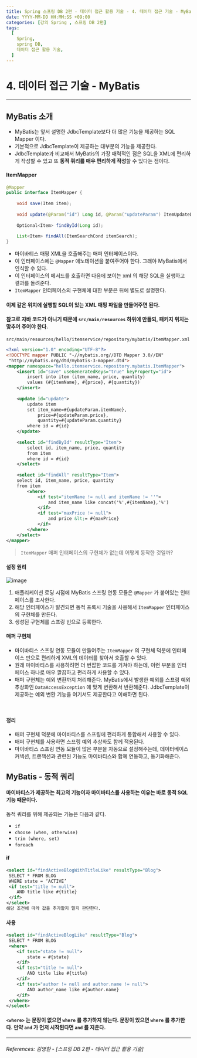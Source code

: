 ```yaml
---
title: Spring 스프링 DB 2편 - 데이터 접근 활용 기술 - 4. 데이터 접근 기술 - MyBatis
date: YYYY-MM-DD HH:MM:SS +09:00
categories: [강의 Spring , 스프링 DB 2편]
tags:
  [
    Spring,
    spring DB,
    데이터 접근 활용 기술,
  ]
---
```


# 4. 데이터 접근 기술 - MyBatis

----

## MyBatis 소개
* MyBatis는 앞서 설명한 JdbcTemplate보다 더 많은 기능을 제공하는 SQL Mapper 이다.
* 기본적으로 JdbcTemplate이 제공하는 대부분의 기능을 제공한다.
* JdbcTemplate과 비교해서 MyBatis의 가장 매력적인 점은 SQL을 XML에 편리하게 작성할 수 있고 또 **동적 쿼리를 매우 편리하게 작성**할 수 있다는 점이다. 
 
#### ItemMapper
```java
@Mapper
public interface ItemMapper {
    
    void save(Item item);
    
    void update(@Param("id") Long id, @Param("updateParam") ItemUpdateDto updateParam);
    
    Optional<Item> findById(Long id);
    
    List<Item> findAll(ItemSearchCond itemSearch);
}
``` 
* 마이바티스 매핑 XML을 호출해주는 매퍼 인터페이스이다.
* 이 인터페이스에는 `@Mapper` 애노테이션을 붙여주어야 한다. 그래야 MyBatis에서 인식할 수 있다.
* 이 인터페이스의 메서드를 호출하면 다음에 보이는 xml 의 해당 SQL을 실행하고 결과를 돌려준다.
* `ItemMapper` 인터페이스의 구현체에 대한 부분은 뒤에 별도로 설명한다.<br>


#### 이제 같은 위치에 실행할 SQL이 있는 XML 매핑 파일을 만들어주면 된다.
#### 참고로 자바 코드가 아니기 때문에 `src/main/resources` 하위에 만들되, 패키지 위치는 맞추어 주어야 한다.

`src/main/resources/hello/itemservice/repository/mybatis/ItemMapper.xml`

```xml
<?xml version="1.0" encoding="UTF-8"?>
<!DOCTYPE mapper PUBLIC "-//mybatis.org//DTD Mapper 3.0//EN"
 "http://mybatis.org/dtd/mybatis-3-mapper.dtd">
<mapper namespace="hello.itemservice.repository.mybatis.ItemMapper">
    <insert id="save" useGeneratedKeys="true" keyProperty="id">
        insert into item (item_name, price, quantity)
        values (#{itemName}, #{price}, #{quantity})
    </insert>
    
    <update id="update">
        update item
        set item_name=#{updateParam.itemName},
            price=#{updateParam.price},
            quantity=#{updateParam.quantity}
        where id = #{id}
    </update>
    
    <select id="findById" resultType="Item">
        select id, item_name, price, quantity
        from item
        where id = #{id}
    </select>
    
    <select id="findAll" resultType="Item">
    select id, item_name, price, quantity
    from item
        <where>
            <if test="itemName != null and itemName != ''">
                and item_name like concat('%',#{itemName},'%')
            </if>
            <if test="maxPrice != null">
                and price &lt;= #{maxPrice}
            </if>
        </where>
    </select>
</mapper>
```

> `ItemMapper` 매퍼 인터페이스의 구현체가 없는데 어떻게 동작한 것일까?

#### 설정 원리

![image](https://github.com/tomy8964/CodingTestExercise/assets/103511161/6fa28bc2-b1f7-41ec-a1c0-ee639bdca041)

1. 애플리케이션 로딩 시점에 MyBatis 스프링 연동 모듈은 `@Mapper` 가 붙어있는 인터페이스를 조사한다.
2. 해당 인터페이스가 발견되면 동적 프록시 기술을 사용해서 `ItemMapper` 인터페이스의 구현체를
만든다.
3. 생성된 구현체를 스프링 빈으로 등록한다.

#### 매퍼 구현체
* 마이바티스 스프링 연동 모듈이 만들어주는 `ItemMapper` 의 구현체 덕분에 인터페이스 만으로 편리하게
XML의 데이터를 찾아서 호출할 수 있다.
* 원래 마이바티스를 사용하려면 더 번잡한 코드를 거쳐야 하는데, 이런 부분을 인터페이스 하나로 매우
깔끔하고 편리하게 사용할 수 있다.
* 매퍼 구현체는 예외 변환까지 처리해준다. MyBatis에서 발생한 예외를 스프링 예외 추상화인
`DataAccessException` 에 맞게 변환해서 반환해준다. JdbcTemplate이 제공하는 예외 변환 기능을
여기서도 제공한다고 이해하면 된다.
<br>

#### 정리
* 매퍼 구현체 덕분에 마이바티스를 스프링에 편리하게 통합해서 사용할 수 있다.
* 매퍼 구현체를 사용하면 스프링 예외 추상화도 함께 적용된다.
* 마이바티스 스프링 연동 모듈이 많은 부분을 자동으로 설정해주는데, 데이터베이스 커넥션, 트랜잭션과
관련된 기능도 마이바티스와 함께 연동하고, 동기화해준다.

## **MyBatis - 동적 쿼리**

#### 마이바티스가 제공하는 최고의 기능이자 마이바티스를 사용하는 이유는 바로 동적 SQL 기능 때문이다.
동적 쿼리를 위해 제공되는 기능은 다음과 같다.
* `if`
* `choose (when, otherwise)`
* `trim (where, set)`
* `foreach`
  
#### if

```xml
<select id="findActiveBlogWithTitleLike" resultType="Blog">
 SELECT * FROM BLOG
 WHERE state = ‘ACTIVE’
 <if test="title != null">
    AND title like #{title}
 </if>
</select>
해당 조건에 따라 값을 추가할지 말지 판단한다.
```

#### <where> 사용
```xml
<select id="findActiveBlogLike" resultType="Blog">
 SELECT * FROM BLOG
 <where>
    <if test="state != null">
        state = #{state}
    </if>
    <if test="title != null">
        AND title like #{title}
    </if>
    <if test="author != null and author.name != null">
        AND author_name like #{author.name}
    </if>
 </where>
</select>
```
#### `<where>` 는 문장이 없으면 `where` 를 추가하지 않는다. 문장이 있으면 `where` 를 추가한다. 만약 `and` 가 먼저 시작된다면 `and` 를 지운다.






----  

###### References: 김영한 - [스프링 DB 2편 - 데이터 접근 활용 기술]
